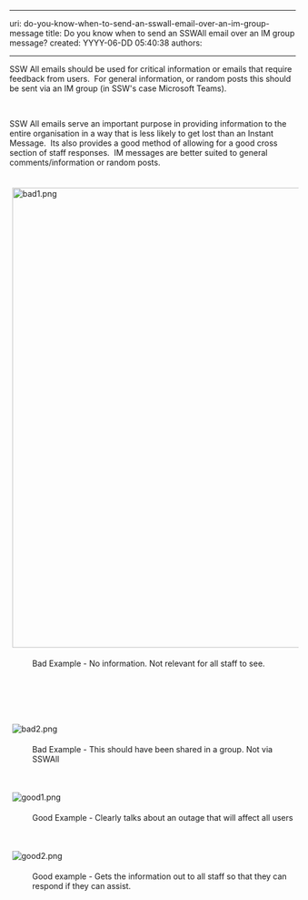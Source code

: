 

---
uri: do-you-know-when-to-send-an-sswall-email-over-an-im-group-message
title: Do you know when to send an SSWAll email over an IM group message?
created: YYYY-06-DD 05:40:38
authors:

---




<span class='intro'> SSW All emails should be used for critical information or emails that require feedback from users. &#160;For general information, or random posts this should be sent via an IM group (in SSW's case Microsoft Teams).<div><br></div> </span>

<p>​SSW All emails serve an important purpose in providing information to the entire organisation in a way that is less likely to get lost than an Instant Message. &#160;Its also provides a good method of allowing for a good cross section of staff responses. &#160;IM messages are better suited to general comments/information or random posts.<br></p><p>​​​​<img src="/SiteAssets/do-you-know-when-to-send-an-sswall-over-an-im-group-message/bad1.png" alt="bad1.png" style="margin&#58;5px;width&#58;808px;" /></p><dd class="ssw15-rteElement-FigureBad">​Bad Example - No information. Not relevant for all staff to see.<br></dd><p class="ssw15-rteElement-P"><br><br></p><p class="ssw15-rteElement-P">​​​<br></p><p><img src="/SiteAssets/do-you-know-when-to-send-an-sswall-over-an-im-group-message/bad2.png" alt="bad2.png" style="margin&#58;5px;" /><br></p><dd class="ssw15-rteElement-FigureBad">​Bad Example - This should have been shared in a group. Not via SSWAll<br></dd><p class="ssw15-rteElement-P">​<br></p><p><img src="/SiteAssets/do-you-know-when-to-send-an-sswall-over-an-im-group-message/good1.png" alt="good1.png" style="margin&#58;5px;" /><br></p><dd class="ssw15-rteElement-FigureGood">​​Good Example - Clearly talks about an outage that will affect all users<br></dd><p><br></p><p><img src="/SiteAssets/do-you-know-when-to-send-an-sswall-over-an-im-group-message/good2.png" alt="good2.png" style="margin&#58;5px;" /><br></p><dd class="ssw15-rteElement-FigureGood">​​​Good example - Gets the information out to all staff so that they can respond if they can assist.<br></dd><p><br></p><p><br></p><p><br></p>


